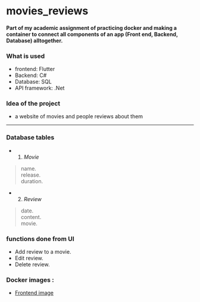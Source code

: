 # movies_reviews

#### Part of my academic assignment of practicing docker and making a container to connect all components of an app (Front end, Backend, Database) alltogether.

### What is used
- frontend: Flutter
- Backend: C#
- Database: SQL
- API framework: .Net

### Idea of the project
- a website of movies and people reviews about them
***

### Database tables
- 1.  _Movie_
> name.  
> release.  
> duration.  

- 2. _Review_  
> date.  
> content.  
> movie.  
  

### functions done from UI
- Add review to a movie.
- Edit review.
- Delete review.
  
  
### Docker images : 

- [Frontend image](https://hub.docker.com/r/nadahkhaledd/movies_reviews_new)

